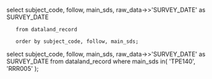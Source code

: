 select subject_code, 
       follow, 
	   main_sds, 
	   raw_data->>'SURVEY_DATE' as SURVEY_DATE 
	   
	   from dataland_record 
	   
	   order by subject_code, follow, main_sds;



select subject_code, 
       follow, main_sds, 
       raw_data->>'SURVEY_DATE' as SURVEY_DATE 
       from dataland_record  where main_sds in( 'TPE140', 'RRR005' );